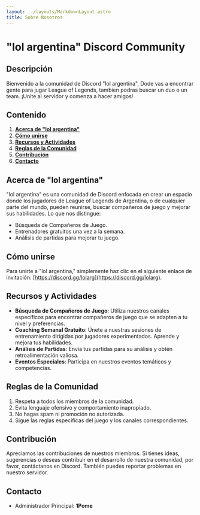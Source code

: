 ```yaml
---
layout: ../layouts/MarkdownLayout.astro
title: Sobre Nosotros
---
```


# "lol argentina" Discord Community

## Descripción
Bienvenido a la comunidad de Discord "lol argentina", Dode vas a encontrar gente para jugar League of Legends, tambien podras buscar un duo o un team. ¡Unite al servidor y comenza a hacer amigos!

## Contenido
1. [**Acerca de "lol argentina"**](#acerca-de-lol-argentina)
2. [**Cómo unirse**](#cómo-unirse)
3. [**Recursos y Actividades**](#recursos-y-actividades)
4. [**Reglas de la Comunidad**](#reglas-de-la-comunidad)
5. [**Contribución**](#contribución)
6. [**Contacto**](#contacto)

## Acerca de "lol argentina"
"lol argentina" es una comunidad de Discord enfocada en crear un espacio donde los jugadores de League of Legends de Argentina, o de cualquier parte del mundo, pueden reunirse, buscar compañeros de juego y mejorar sus habilidades. Lo que nos distingue:
- Búsqueda de Compañeros de Juego.
- Entrenadores gratuitos una vez a la semana.
- Análisis de partidas para mejorar tu juego.

## Cómo unirse
Para unirte a "lol argentina," simplemente haz clic en el siguiente enlace de invitación: [https://discord.gg/lolarg](https://discord.gg/lolarg).

## Recursos y Actividades
- **Búsqueda de Compañeros de Juego**: Utiliza nuestros canales específicos para encontrar compañeros de juego que se adapten a tu nivel y preferencias.
- **Coaching Semanal Gratuito**: Únete a nuestras sesiones de entrenamiento dirigidas por jugadores experimentados. Aprende y mejora tus habilidades.
- **Análisis de Partidas**: Envía tus partidas para su análisis y obtén retroalimentación valiosa.
- **Eventos Especiales**: Participa en nuestros eventos temáticos y competencias.

## Reglas de la Comunidad
1. Respeta a todos los miembros de la comunidad.
2. Evita lenguaje ofensivo y comportamiento inapropiado.
3. No hagas spam ni promoción no autorizada.
4. Sigue las reglas específicas del juego y los canales correspondientes.
   
## Contribución
Apreciamos las contribuciones de nuestros miembros. Si tienes ideas, sugerencias o deseas contribuir en el desarrollo de nuestra comunidad, por favor, contáctanos en Discord. También puedes reportar problemas en nuestro servidor.

## Contacto
- Administrador Principal: **1Pome**

